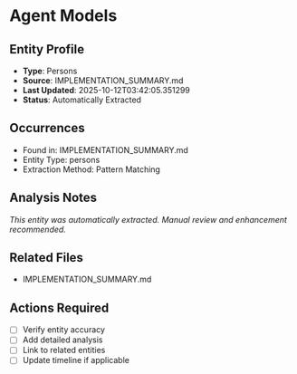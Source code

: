 # Agent Models

## Entity Profile
- **Type**: Persons
- **Source**: IMPLEMENTATION_SUMMARY.md
- **Last Updated**: 2025-10-12T03:42:05.351299
- **Status**: Automatically Extracted

## Occurrences
- Found in: IMPLEMENTATION_SUMMARY.md
- Entity Type: persons
- Extraction Method: Pattern Matching

## Analysis Notes
*This entity was automatically extracted. Manual review and enhancement recommended.*

## Related Files
- IMPLEMENTATION_SUMMARY.md

## Actions Required
- [ ] Verify entity accuracy
- [ ] Add detailed analysis
- [ ] Link to related entities
- [ ] Update timeline if applicable
